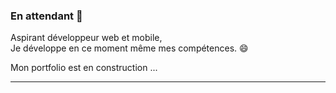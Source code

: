 ### En attendant 👋

Aspirant développeur web et mobile,<br />
Je développe en ce moment même mes compétences. 😄

Mon portfolio est en construction ... 
<hr />

<!--
**L0ot3r/L0ot3r** is a ✨ _special_ ✨ repository because its `README.md` (this file) appears on your GitHub profile.

Here are some ideas to get you started:

- 🔭 I’m currently working on ...
- 🌱 I’m currently learning ...
- 👯 I’m looking to collaborate on ...
- 🤔 I’m looking for help with ...
- 💬 Ask me about ...
- 📫 How to reach me: ...
- 😄 Pronouns: ...
- ⚡ Fun fact: ...
-->
